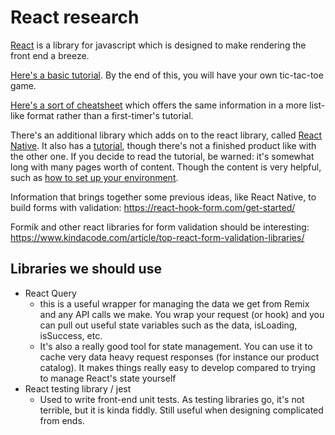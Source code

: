 # React research

[React](https://reactjs.org/) is a library for javascript which is designed to make rendering the front end a breeze.

[Here's a basic tutorial](https://reactjs.org/tutorial/tutorial.html). By the end of this, you will have your own tic-tac-toe game.

[Here's a sort of cheatsheet](https://www.freecodecamp.org/news/the-react-cheatsheet/) which offers the same information in a more list-like format rather than a first-timer's tutorial.

There's an additional library which adds on to the react library, called [React Native](https://reactnative.dev/). 
It also has a [tutorial](https://reactnative.dev/docs/getting-started), though there's not a finished product like with the other one. 
If you decide to read the tutorial, be warned: it's somewhat long with many pages worth of content. Though the content is very helpful, such as [how to set up your environment](https://reactnative.dev/docs/environment-setup).

Information that brings together some previous ideas, like React Native, to build forms with validation: https://react-hook-form.com/get-started/

Formik and other react libraries for form validation should be interesting: https://www.kindacode.com/article/top-react-form-validation-libraries/

## Libraries we should use

- React Query
    - this is a useful wrapper for managing the data we get from Remix and any API calls we make. You wrap your request (or hook) and you can pull out useful state variables such as the data, isLoading, isSuccess, etc.
    - It's also a really good tool for state management. You can use it to cache very data heavy request responses (for instance our product catalog). It makes things really easy to develop compared to trying to manage React's state yourself
- React testing library / jest
    - Used to write front-end unit tests. As testing libraries go, it's not terrible, but it is kinda fiddly. Still useful when designing complicated from ends.